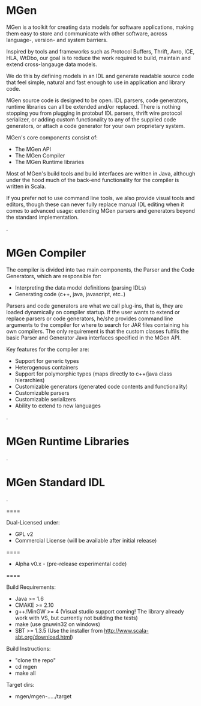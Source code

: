 MGen
====

MGen is a toolkit for creating data models for software applications, making them easy to store and communicate with other software, across language-, version- and system barriers. 

Inspired by tools and frameworks such as Protocol Buffers, Thrift, Avro, ICE, HLA, WtDbo, our goal is to reduce the work required to build, maintain and extend cross-langauge data models.

We do this by defining models in an IDL and generate readable source code that feel simple, natural and fast enough to use in application and library code.

MGen source code is designed to be open. IDL parsers, code generators, runtime libraries can all be extended and/or replaced. There is nothing stopping you from plugging in protobuf IDL parsers, thrift wire protocol serializer, or adding custom functionality to any of the supplied code generators, or attach a code generator for your own proprietary system.

MGen's core components consist of:
 * The MGen API
 * The MGen Compiler
 * The MGen Runtime libraries

Most of MGen's build tools and build interfaces are written in Java, although under the hood much of the back-end functionality for the compiler is written in Scala.

If you prefer not to use command line tools, we also provide visual tools and editors, though these can never fully replace manual IDL editing when it comes to advanced usage: extending MGen parsers and generators beyond the standard implementation.

.

MGen Compiler
====

The compiler is divided into two main components, the Parser and the Code Generators, which are responsible for:
 * Interpreting the data model definitions (parsing IDLs)
 * Generating code (c++, java, javascript, etc..)

Parsers and code generators are what we call plug-ins, that is, they are loaded dynamically on compiler startup. If the user wants to extend or replace parsers or code generators, he/she provides command line arguments to the compiler for where to search for JAR files containing his own compilers. The only requirement is that the custom classes fulfils the basic Parser and Generator Java interfaces specified in the MGen API.

Key features for the compiler are:
 * Support for generic types 
 * Heterogenous containers
 * Support for polymorphic types (maps directly to c++/java class hierarchies)
 * Customizable generators (generated code contents and functionality)
 * Customizable parsers
 * Customizable serializers
 * Ability to extend to new languages

.

MGen Runtime Libraries
====

<TODO>
 

.

MGen Standard IDL
====

<TODO> 
 
.

====

Dual-Licensed under:
 * GPL v2
 * Commercial License (will be available after initial release)

====

 - Alpha v0.x -
(pre-release experimental code)

====

Build Requirements:
  * Java >= 1.6
  * CMAKE >= 2.10
  * g++/MinGW >= 4 (Visual studio support coming! The library already work with VS, but currently not building the tests)
  * make (use gnuwin32 on windows)
  * SBT >= 1.3.5 (Use the installer from http://www.scala-sbt.org/download.html)

Build Instructions:
  * "clone the repo"
  * cd mgen
  * make all

Target dirs:
  * mgen/mgen-...../target
  
